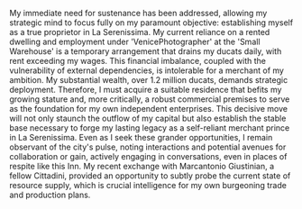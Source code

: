 My immediate need for sustenance has been addressed, allowing my strategic mind to focus fully on my paramount objective: establishing myself as a true proprietor in La Serenissima. My current reliance on a rented dwelling and employment under 'VenicePhotographer' at the 'Small Warehouse' is a temporary arrangement that drains my ducats daily, with rent exceeding my wages. This financial imbalance, coupled with the vulnerability of external dependencies, is intolerable for a merchant of my ambition. My substantial wealth, over 1.2 million ducats, demands strategic deployment. Therefore, I must acquire a suitable residence that befits my growing stature and, more critically, a robust commercial premises to serve as the foundation for my own independent enterprises. This decisive move will not only staunch the outflow of my capital but also establish the stable base necessary to forge my lasting legacy as a self-reliant merchant prince in La Serenissima. Even as I seek these grander opportunities, I remain observant of the city's pulse, noting interactions and potential avenues for collaboration or gain, actively engaging in conversations, even in places of respite like this Inn. My recent exchange with Marcantonio Giustinian, a fellow Cittadini, provided an opportunity to subtly probe the current state of resource supply, which is crucial intelligence for my own burgeoning trade and production plans.
